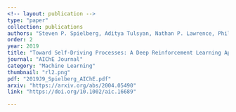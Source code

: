 ```yaml
---
<!-- layout: publication -->
type: "paper"
collection: publications
authors: "Steven P. Spielberg, Aditya Tulsyan, Nathan P. Lawrence, Philip D. Loewen, R. Bhushan Gopaluni"
order: 2
year: 2019
title: "Toward Self-Driving Processes: A Deep Reinforcement Learning Approach to Control"
journal: "AIChE Journal"
category: "Machine Learning"
thumbnail: "rl2.png"
pdf: "2019J9_Spielberg_AIChE.pdf"
arxiv: "https://arxiv.org/abs/2004.05490"
link: "https://doi.org/10.1002/aic.16689"

---
```

